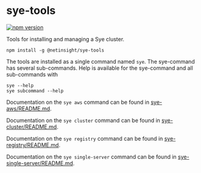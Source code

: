 # sye-tools

[![npm version](https://badge.fury.io/js/%40netinsight%2Fsye-tools.svg)](https://badge.fury.io/js/%40netinsight%2Fsye-tools)

Tools for installing and managing a Sye cluster.

    npm install -g @netinsight/sye-tools

The tools are installed as a single command named `sye`. The sye-command has several sub-commands. Help is available for the sye-command and all sub-commands with

    sye --help
    sye subcommand --help

Documentation on the `sye aws` command can be found in [sye-aws/README.md](sye-aws/README.md).

Documentation on the `sye cluster` command can be found in [sye-cluster/README.md](sye-cluster/README.md).

Documentation on the `sye registry` command can be found in [sye-registry/README.md](sye-registry/README.md).

Documentation on the `sye single-server` command can be found in [sye-single-server/README.md](sye-single-server/README.md).
